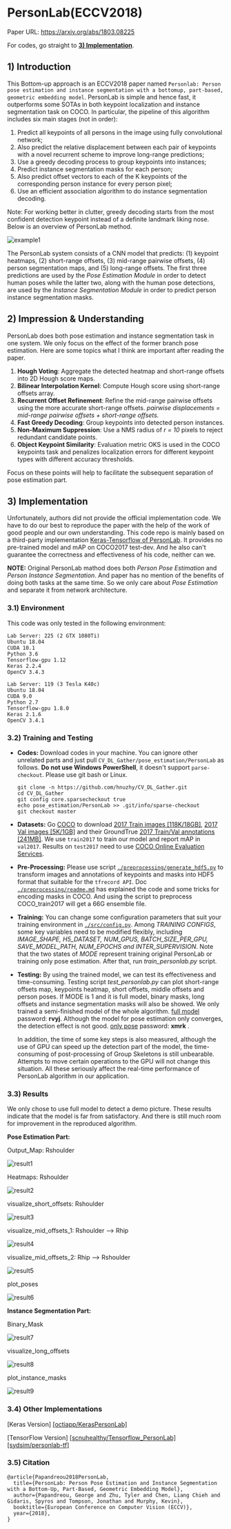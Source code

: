 # PersonLab(ECCV2018) 
Paper URL: https://arxiv.org/abs/1803.08225

For codes, go straight to [**3) Implementation**](github.com/hunzhy/Pose_Estimation_Depository/PersonLab#3-implementation).

## 1) Introduction

This Bottom-up approach is an ECCV2018 paper named `Personlab: Person pose estimation and instance segmentation with a bottomup, part-based, geometric embedding model`. PersonLab is simple and hence fast, it outperforms some SOTAs in both keypoint localization and instance segmentation task on COCO. In particular, the pipeline of this algorithm includes six main stages (not in order):

1. Predict all keypoints of all persons in the image using fully convolutional network;
2. Also predict the relative displacement between each pair of keypoints with a novel recurrent scheme to improve long-range predictions;
3. Use a greedy decoding process to group keypoints into instances;
4. Predict instance segmentation masks for each person;
5. Also predict offset vectors to each of the K keypoints of the corresponding person instance for every person pixel;
6. Use an efficient association algorithm to do instance segmentation decoding.

Note: For working better in clutter, greedy decoding starts from the most confident detection keypoint instead of a definite landmark liking nose. Below is an overview of PersonLab method.

![example1](./materials/network_architecture.jpg)

The PersonLab system consists of a CNN model that predicts: (1) keypoint heatmaps, (2) short-range offsets, (3) mid-range pairwise offsets, (4) person segmentation maps, and (5) long-range offsets. The first three predictions are used by the _Pose Estimation Module_ in order to detect human poses while the latter two, along with the human pose detections, are used by the _Instance Segmentation Module_ in order to predict person instance segmentation masks.

## 2) Impression & Understanding

PersonLab does both pose estimation and instance segmentation task in one system. We only focus on the effect of the former branch pose estimation. Here are some topics what I think are important after reading the paper.

1. **Hough Voting**: Aggregate the detected heatmap and short-range offsets into 2D Hough score maps.
2. **Bilinear Interpolation Kernel**: Compute Hough score using short-range offsets array.
3. **Recurrent Offset Refinement**: Refine the mid-range pairwise offsets using the more accurate short-range offsets. *pairwise displacements = mid-range pairwise offsets + short-range offsets.*
4. **Fast Greedy Decoding**: Group keypoints into detected person instances.
5. **Non-Maximum Suppression**: Use a NMS radius of *r = 10* pixels to reject redundant candidate points.
6. **Object Keypoint Similarity**: Evaluation metric OKS is used in the COCO keypoints task and penalizes localization errors for different keypoint types with different accuracy thresholds.

Focus on these points will help to facilitate the subsequent separation of pose estimation part.

## 3) Implementation

Unfortunately, authors did not provide the official implementation code. We have to do our best to reproduce the paper with the help of the work of good people and our own understanding. This code repo is mainly based on a third-party implementation [Keras-Tensorflow of PersonLab](https://github.com/octiapp/KerasPersonLab). It provides no pre-trained model and mAP on COCO2017 test-dev. And he also can't guarantee the correctness and effectiveness of his code, neither can we.

**NOTE:** Original PersonLab mathod does both *Person Pose Estimation* and *Person Instance Segmentation*. And paper has no mention of the benefits of doing both tasks at the same time. So we only care about *Pose Estimation* and separate it from network architecture.

### 3.1) Environment

This code was only tested in the following environment:
```
Lab Server: 225 (2 GTX 1080Ti)
Ubuntu 18.04
CUDA 10.1
Python 3.6
Tensorflow-gpu 1.12
Keras 2.2.4
OpenCV 3.4.3

Lab Server: 119 (3 Tesla K40c)
Ubuntu 18.04
CUDA 9.0
Python 2.7
Tensorflow-gpu 1.8.0
Keras 2.1.6
OpenCV 3.4.1
```

### 3.2) Training and Testing
- **Codes:** Download codes in your machine. You can ignore other unrelated parts and just pull `CV_DL_Gather/pose_estimation/PersonLab` as follows. **Do not use Windows PowerShell**, it doesn't support `parse-checkout`. Please use git bash or Linux.
  ```
  git clone -n https://github.com/hnuzhy/CV_DL_Gather.git
  cd CV_DL_Gather
  git config core.sparsecheckout true
  echo pose_estimation/PersonLab >> .git/info/sparse-checkout
  git checkout master
  ```
  
- **Datasets:** Go [COCO](http://cocodataset.org/) to download [2017 Train images [118K/18GB]](http://images.cocodataset.org/zips/train2017.zip), [2017 Val images [5K/1GB]](http://images.cocodataset.org/zips/val2017.zip) and their GroundTrue [2017 Train/Val annotations [241MB]](http://images.cocodataset.org/annotations/annotations_trainval2017.zip). We use `train2017` to train our model and report mAP in `val2017`. Results on `test2017` need to use [COCO Online Evaluation Services](https://competitions.codalab.org/competitions/12061).

- **Pre-Processing:** Please use script [`./preprocessing/generate_hdf5.py`](./preprocessing/generate_hdf5.py) to transform images and annotations of keypoints and masks into HDF5 format that suitable for the `tfrecord API`. Doc [`./preprocessing/readme.md`](./preprocessing/readme.md) has explained the code and some tricks for encoding masks in COCO. And using the script to preprocess COCO_train2017 will get a 66G ensemble file.

- **Training:** You can change some configuration parameters that suit your training environment in [`./src/config.py`](./src/config.py). Among *TRAINING CONFIGS*, some key variables need to be modified flexibly, including *IMAGE_SHAPE, H5_DATASET, NUM_GPUS, BATCH_SIZE_PER_GPU, SAVE_MODEL_PATH, NUM_EPOCHS and INTER_SUPERVISION*. Note that the two states of *MODE* represent training original PersonLab or training only pose estimation. After that, run *train_personlab.py* script.

- **Testing:** By using the trained model, we can test its effectiveness and time-consuming. Testing script *test_personlab.py* can plot 
short-range offsets map, keypoints heatmap, short offsets, middle offsets and person poses. If MODE is 1 and it is full model, binary masks, long offsets and instance segmentation masks will also be showed. We only trained a semi-finished model of the whole algorithm. [full model](https://pan.baidu.com/s/1Poc-SoxpbWEI2nIRCkKXSg) password: **rvyj**. Although the model for pose estimation only converges, the detection effect is not good. [only pose](https://pan.baidu.com/s/1Sjir22yh5Wmt1k-ROal5qw) password: **xmrk** .

  In addition, the time of some key steps is also measured, although the use of GPU can speed up the detection part of the model, the time-consuming of post-processing of Group Skeletons is still unbearable. Attempts to move certain operations to the GPU will not change this situation. All these seriously affect the real-time performance of PersonLab algorithm in our application.

### 3.3) Results

We only chose to use full model to detect a demo picture. These results indicate that the model is far from satisfactory. And there is still much room for improvement in the reproduced algorithm.

**Pose Estimation Part:**

Output_Map: Rshoulder

![result1](./materials/Output_Map_Rshoulder.jpg)

Heatmaps: Rshoulder

![result2](./materials/Heatmaps_Rshoulder.jpg)

visualize_short_offsets: Rshoulder

![result3](./materials/visualize_short_offsets.jpg)

visualize_mid_offsets_1: Rshoulder --> Rhip

![result4](./materials/visualize_mid_offsets_1.jpg)

visualize_mid_offsets_2: Rhip --> Rshoulder

![result5](./materials/visualize_mid_offsets_2.jpg)

plot_poses

![result6](./materials/plot_poses.jpg)

**Instance Segmentation Part:**

Binary_Mask

![result7](./materials/Binary_Mask.jpg)

visualize_long_offsets

![result8](./materials/visualize_long_offsets.jpg)

plot_instance_masks

![result9](./materials/plot_instance_masks.jpg)


### 3.4) Other Implementations

[Keras Version]
[[octiapp/KerasPersonLab]](https://github.com/octiapp/KerasPersonLab)

[TensorFlow Version]
[[scnuhealthy/Tensorflow_PersonLab]](https://github.com/scnuhealthy/Tensorflow_PersonLab)
[[sydsim/personlab-tf]](https://github.com/sydsim/personlab-tf)

### 3.5) Citation

```
@article{Papandreou2018PersonLab,
  title={PersonLab: Person Pose Estimation and Instance Segmentation with a Bottom-Up, Part-Based, Geometric Embedding Model},
  author={Papandreou, George and Zhu, Tyler and Chen, Liang Chieh and Gidaris, Spyros and Tompson, Jonathan and Murphy, Kevin},
  booktitle={European Conference on Computer Vision (ECCV)},
  year={2018},
}
```

